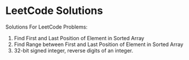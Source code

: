 # LeetCode Solutions
Solutions For LeetCode Problems:

1. Find First and Last Position of Element in Sorted Array
2. Find Range between First and Last Position of Element in Sorted Array
3. 32-bit signed integer, reverse digits of an integer.


